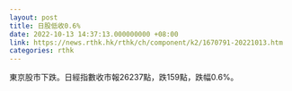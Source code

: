 ```yaml
---
layout: post
title: 日股低收0.6%
date: 2022-10-13 14:37:13.000000000 +08:00
link: https://news.rthk.hk/rthk/ch/component/k2/1670791-20221013.htm
categories: rthk
---
```


東京股市下跌。日經指數收市報26237點，跌159點，跌幅0.6%。
